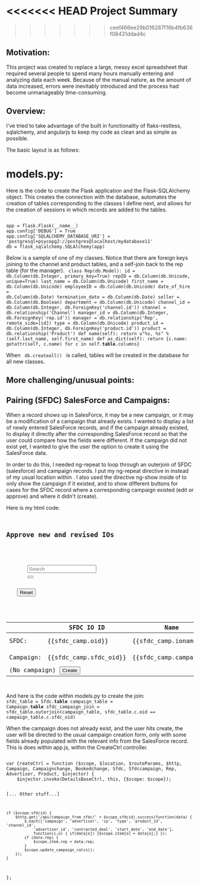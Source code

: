 <<<<<<< HEAD
Project Summary
==============
>>>>>>> ceef466ee29b016287f16b4fb636f08431ddad4c

<h2> Motivation: </h2> This project was created to replace a large, messy excel spreadsheet that required several people to spend many hours manually entering and analyzing data each week.  Because of the manual nature, as the amount of data increased, errors were inevitably introduced and the process had become unmanageably time-consuming.<h2>

<h2> Overview: </h2> I've tried to take advantage of the built in functionality of flaks-restless, sqlalchemy, and angularjs to keep my code as clean and as simple as possible.

The basic layout is as follows:

models.py:
=========
Here is the code to create the Flask application and the Flask-SQLAlchemy object.  This creates the connection with the database, automates the creation of tables corresponding to the classes I define next, and allows for the creation of sessions in which records are added to the tables.

<code>
app = flask.Flask(__name__)
app.config['DEBUG'] = True
app.config['SQLALCHEMY_DATABASE_URI'] = 'postgresql+psycopg2://postgres@localhost/mydatabase11'
db = flask_sqlalchemy.SQLAlchemy(app)
</code>

Below is a sample of one of my classes.  Notice that there are foreign keys joining to the channel and product tables, and a self-join back to the rep table (for the manager).
<code>
class Rep(db.Model):
    id = db.Column(db.Integer, primary_key=True)
    repID = db.Column(db.Unicode, unique=True)
    last_name = db.Column(db.Unicode)
    first_name = db.Column(db.Unicode)
    employeeID = db.Column(db.Unicode)
    date_of_hire = db.Column(db.Date)
    termination_date = db.Column(db.Date)
    seller = db.Column(db.Boolean)
    department = db.Column(db.Unicode)
    channel_id = db.Column(db.Integer, db.ForeignKey('channel.id'))
    channel = db.relationship('Channel')
    manager_id = db.Column(db.Integer, db.ForeignKey('rep.id'))
    manager = db.relationship('Rep', remote_side=[id])
    type = db.Column(db.Unicode)
    product_id = db.Column(db.Integer, db.ForeignKey('product.id'))
    product = db.relationship('Product')
    def name(self):
        return u"%s, %s" % (self.last_name, self.first_name)
    def as_dict(self):
        return {c.name: getattr(self, c.name) for c in self.__table__.columns}
</code>

When <code> db.createall() </code> is called, tables will be created in the database for all new classes.



<h2> More challenging/unusual points: </h2>  

Pairing (SFDC) SalesForce and Campaigns:
---------------------------------------
When a record shows up in SalesForce, it may be a new campaign, or it may be a modification of a campaign that already exists.  I wanted to display a list of newly entered SalesForce records, and if the campaign already existed, to display it directly after the corresponding SalesForce record so that the user could compare how the fields were different.  If the campaign did not exist yet, I wanted to give the user the option to create it using the SalesForce data.

In order to do this, I needed ng-repeat to loop through an outerjoin of SFDC (salesforce) and campaign records.  I put my ng-repeat directive in <tbody> instead of my usual location within <tr>.  I also used the directive ng-show inside of <tr> to only show the campaign if it existed, and to show different buttons for cases for the SFDC record where a corresponding campaign existed (edit or approve) and where it didn't (create).


Here is my html code:
<code>
<h2>Approve new and revised IOs</h2>
<form class="form-search">
    <div class="input-append">
        <input type="text" ng-model="query" class="input-medium search-query" placeholder="Search">
        <button ng-click="reset()" type="submit" class="btn"><i class="icon-search"></i></button>    
    </div>
    <button ng-click="query=''; reset()" ng-disabled="!query" type="submit" class="btn">Reset</button>
   	</div>
</form>

<table class="table table-striped table-condensed table-hover">
    <thead>
    	<th></th>
    	<th>SFDC IO ID</th>
    	<th>Name</th>
    	<th>CPA/CPM</th>
    	<th>Channel</th>
    	<th>Advertiser</th>
    	<th>Rep Name</th>
    	<th>Start Date</th>
    	<th>End Date</th>
    	<th>Budget</th>
        <th></th><th></th>
    </thead>
    	<tbody ng-repeat="sfdc_camp in sfdc_camps" id="item_{{sfdc_camp.id}}" class="sfdccamp">
			<tr><td> SFDC: </td>
            <td> {{sfdc_camp.oid}} </td>
            <td> {{sfdc_camp.ioname}} </td>
            <td> {{sfdc_camp.cp}} </td>
            <td> {{sfdc_camp.channel }} </td>
            <td> {{sfdc_camp.advertiser}} </td>
            <td> {{sfdc_camp.owner_name}} </td>
            <td> {{sfdc_camp.start_date | date}} </td>
            <td> {{sfdc_camp.end_date | date}} </td>
            <td> {{sfdc_camp.budget | currency}} </td>
            <td></td><td></td></tr>
            <tr ng-show="sfdc_camp.campaign"><td> Campaign: </td>
            	<td> {{sfdc_camp.sfdc_oid}} </td>
            	<td> {{sfdc_camp.campaign}} </td>
            	<td> {{sfdc_camp.ccp }}</td>
            	<td> {{sfdc_camp.channel.channel}}</td>
            	<td> {{sfdc_camp.advertiser.advertiser }}</td>
            	<td> {{show_name(sfdc_camp.last_name, sfdc_camp.first_name) }}</td>
           	 	<td> {{sfdc_camp.cstart_date | date}}</td>
            	<td> {{sfdc_camp.cend_date | date}}</td>
            	<td> {{sfdc_camp.revised_deal | currency }}</td>
				<div><td><a href="#/edit/{{sfdc_camp.cid}}?fromsfdc={{sfdc_camp.id}}"><button>Edit</button></a></td>
            	<td><button ng-click="approve(sfdc_camp.id)">Approve</button></td></div>
            </tr>
            <tr ng-show="!sfdc_camp.campaign">
            	<td class="camp" colspan="12"> (No campaign) <a href="#/create?fromsfdc={{sfdc_camp.id}}"><button>Create</button></a></td>
            </tr>
            </tbody>
</table>
</code>

And here is the code within models.py to create the join:
<code>
sfdc_table = Sfdc.__table__
campaign_table = Campaign.__table__
sfdc_campaign_join = sfdc_table.outerjoin(campaign_table, sfdc_table.c.oid == campaign_table.c.sfdc_oid)
</code>

When the campaign does not already exist, and the user hits create, the user will be directed to the usual campaign creation form, only with some fields already populated with the relevant info from the SalesForce record.  This is does within app.js, within the CreateCtrl controller.

<code>
var CreateCtrl = function ($scope, $location, $routeParams, $http, Campaign, Campaignchange, Bookedchange, Sfdc, Sfdccampaign, Rep, Advertiser, Product, $injector) { 
	$injector.invoke(DetailsBaseCtrl, this, {$scope: $scope});

[... Other stuff...]
    
	if ($scope.sfdcid) {
		$http.get('/api/campaign_from_sfdc/' + $scope.sfdcid).success(function(data) {
			$.each(['campaign', 'advertiser', 'cp', 'type', 'product_id', 'channel_id',
				'advertiser_id', 'contracted_deal', 'start_date', 'end_date'],
				function(i,o) {	if(data[o]) {$scope.item[o] = data[o];}	});
			if (data.rep) {
				$scope.item.rep = data.rep;
			}
	        $scope.update_campaign_calcs();
		});
	}
};
</code>

